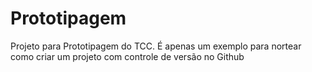 # Prototipagem
Projeto para Prototipagem do TCC. É apenas um exemplo para nortear como criar um projeto com controle de versão no Github

